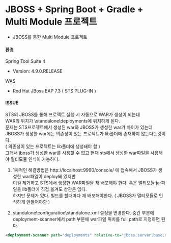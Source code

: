 # JBOSS + Spring Boot + Gradle + Multi Module 프로젝트
- JBOSS를 통한 Multi Module 프로젝트

#### 환경 ####
Spring Tool Suite 4 
- Version: 4.9.0.RELEASE

WAS
  - Red Hat JBoss EAP 7.3 ( STS PLUG-IN )

#### ISSUE ####
STS의 JBOSS를 통해 프로젝트 실행 시 자동으로 WAR가 생성이 되는데   
WAR의 위치가 \standalone\deployments에 위치하게 된다.    
문제는 STS프로젝트에서 생성된 war와 JBOSS가 생성한 war가 차이가 있는데   
JBOSS가 생성한 war에는 의존성이 있는 프로젝트가 lib폴더에 존재하지 않는다는것이다.    
( 의존성이 있는 프로젝트는 lib폴더에 생성돼야 함 )   
그래서 jboss가 생성한 war를 사용할 수 없고 현재 sts에서 생성한 war파일을 사용해야 멀티모듈 인식이 가능하다.

1. 1차적인 해결방법은 http://localhost:9990/console/ 에 접속해서 JBOSS가 생성한 war파일이 deploy돼 있지만   
이걸 제거하고 STS에서 생성한 WAR파일을 재 배포해야 한다. 혹은 멀티모듈 jar파일을 lib폴더에 직접 옮겨도 상관은 없다.   
하지만 문제가 있다. 빌드를 할때마다 재 배포해야한다. ( JBOSS가 멀티모듈로 인식하게 만들어야함 )   

2. standalone\configuration\standalone.xml 설정을 변경한다.
중간 부분에 deployment-scanner에서 path 부분에 war파일 위치를 full path로 지정하면 된다.
````xml
<deployment-scanner path="deployments" relative-to="jboss.server.base.dir" scan-interval="5000" runtime-failure-causes-rollback="${jboss.deployment.scanner.rollback.on.failure:false}"/>
````

